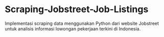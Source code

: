 # Scraping-Jobstreet-Job-Listings
Implementasi scraping data menggunakan Python dari website Jobstreet untuk analisis informasi lowongan pekerjaan terkini di Indonesia.
